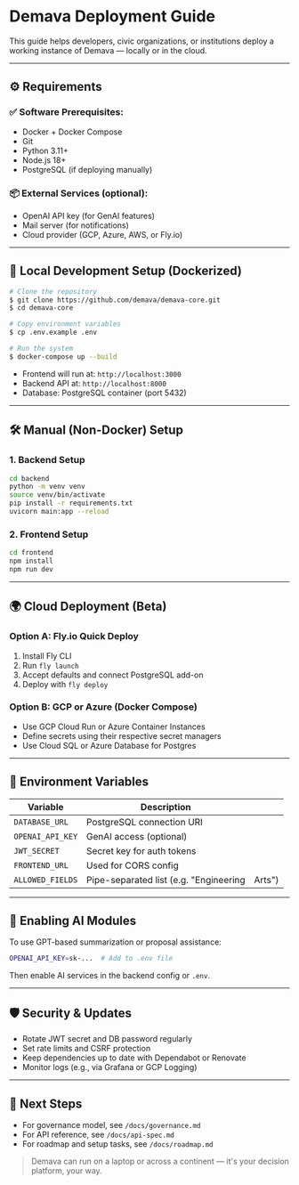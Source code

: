 # Demava Deployment Guide

This guide helps developers, civic organizations, or institutions deploy a working instance of Demava — locally or in the cloud.

---

## ⚙️ Requirements

### ✅ Software Prerequisites:

* Docker + Docker Compose
* Git
* Python 3.11+
* Node.js 18+
* PostgreSQL (if deploying manually)

### 📦 External Services (optional):

* OpenAI API key (for GenAI features)
* Mail server (for notifications)
* Cloud provider (GCP, Azure, AWS, or Fly.io)

---

## 🧪 Local Development Setup (Dockerized)

```bash
# Clone the repository
$ git clone https://github.com/demava/demava-core.git
$ cd demava-core

# Copy environment variables
$ cp .env.example .env

# Run the system
$ docker-compose up --build
```

* Frontend will run at: `http://localhost:3000`
* Backend API at: `http://localhost:8000`
* Database: PostgreSQL container (port 5432)

---

## 🛠️ Manual (Non-Docker) Setup

### 1. Backend Setup

```bash
cd backend
python -m venv venv
source venv/bin/activate
pip install -r requirements.txt
uvicorn main:app --reload
```

### 2. Frontend Setup

```bash
cd frontend
npm install
npm run dev
```

---

## 🌍 Cloud Deployment (Beta)

### Option A: Fly.io Quick Deploy

1. Install Fly CLI
2. Run `fly launch`
3. Accept defaults and connect PostgreSQL add-on
4. Deploy with `fly deploy`

### Option B: GCP or Azure (Docker Compose)

* Use GCP Cloud Run or Azure Container Instances
* Define secrets using their respective secret managers
* Use Cloud SQL or Azure Database for Postgres

---

## 🔐 Environment Variables

| Variable         | Description                            |        |
| ---------------- | -------------------------------------- | ------ |
| `DATABASE_URL`   | PostgreSQL connection URI              |        |
| `OPENAI_API_KEY` | GenAI access (optional)                |        |
| `JWT_SECRET`     | Secret key for auth tokens             |        |
| `FRONTEND_URL`   | Used for CORS config                   |        |
| `ALLOWED_FIELDS` | Pipe-separated list (e.g. "Engineering | Arts") |

---

## 🧠 Enabling AI Modules

To use GPT-based summarization or proposal assistance:

```bash
OPENAI_API_KEY=sk-...  # Add to .env file
```

Then enable AI services in the backend config or `.env`.

---

## 🛡️ Security & Updates

* Rotate JWT secret and DB password regularly
* Set rate limits and CSRF protection
* Keep dependencies up to date with Dependabot or Renovate
* Monitor logs (e.g., via Grafana or GCP Logging)

---

## 🧭 Next Steps

* For governance model, see `/docs/governance.md`
* For API reference, see `/docs/api-spec.md`
* For roadmap and setup tasks, see `/docs/roadmap.md`

> Demava can run on a laptop or across a continent — it's your decision platform, your way.
